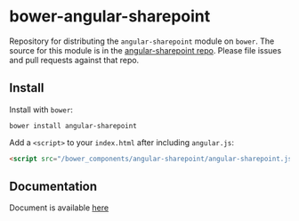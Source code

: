 # bower-angular-sharepoint

Repository for distributing the `angular-sharepoint` module on `bower`.
The source for this module is in the
[angular-sharepoint repo](https://github.com/ExpertsInside/angular-sharepoint).
Please file issues and pull requests against that repo.

## Install

Install with `bower`:

```shell
bower install angular-sharepoint
```

Add a `<script>` to your `index.html` after including `angular.js`:

```html
<script src="/bower_components/angular-sharepoint/angular-sharepoint.js"></script>
```

## Documentation

Document is available [here](http://expertsinside.github.io/angular-sharepoint)
